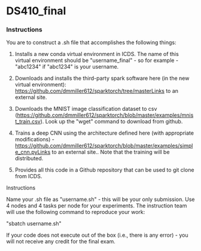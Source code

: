 # DS410_final

### Instructions
You are to construct a .sh file that accomplishes the following things:

1. Installs a new conda virtual environment in ICDS. The name of this virtual environment should be "username_final" - so for example - "abc1234" if "abc1234" is your username.

2. Downloads and installs the third-party spark software here (in the new virtual environment): https://github.com/dmmiller612/sparktorch/tree/masterLinks to an external site.

3. Downloads the MNIST image classification dataset to csv (https://github.com/dmmiller612/sparktorch/blob/master/examples/mnist_train.csv). Look up the "wget" command to download from github.

4. Trains a deep CNN using the architecture defined here (with appropriate modifications) - https://github.com/dmmiller612/sparktorch/blob/master/examples/simple_cnn.pyLinks to an external site.. Note that the training will be distributed.

5. Provides all this code in a Github repository that can be used to git clone from ICDS.

Instructions

Name your .sh file as "username.sh" - this will be your only submission. Use 4 nodes and 4 tasks per node for your experiments. The instruction team will use the following command to reproduce your work:

"sbatch username.sh"

If your code does not execute out of the box (i.e., there is any error) - you will not receive any credit for the final exam.

